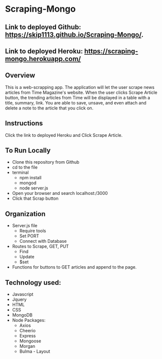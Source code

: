 # Scraping-Mongo
## Link to deployed Github: https://skip1113.github.io/Scraping-Mongo/.
## Link to deployed Heroku: https://scraping-mongo.herokuapp.com/

## Overview
This is a web-scrapping app. The application will let the user scrape news articles from Time Magazine's website. When the user clicks Scrape Article button, the trending articles from Time will be displayed in a table with a title, summary, link. You are able to save, unsave, and even attach and delete a note to the article that you click on.

## Instructions
Click the link to deployed Heroku and Click Scrape Article.

## To Run Locally
* Clone this repository from Github
* cd to the file
* terminal
    * npm install
    * mongod
    * node server.js
* Open your browser and search localhost:/3000
* Click that Scrap button

## Organization 
* Server.js file
    * Require tools
    * Set PORT
    * Connect with Database
* Routes to Scrape, GET, PUT
    * Find
    * Update  
    * $set
* Functions for buttons to GET articles and append to the page.

## Technology used:
* Javascript
* Jquery
* HTML
* CSS
* MongoDB
* Node Packages:
    * Axios
    * Cheerio
    * Express
    * Mongoose
    * Morgan
    * Bulma - Layout